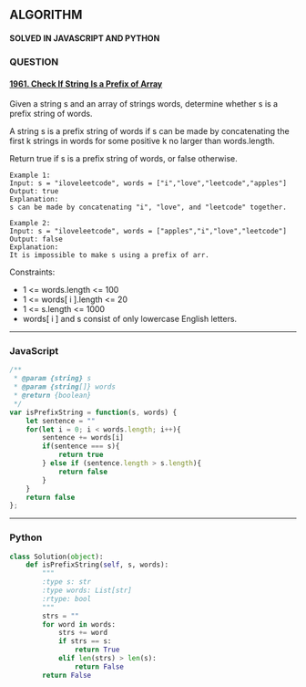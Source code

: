 ## ALGORITHM

#### SOLVED IN JAVASCRIPT AND PYTHON
### QUESTION

#### [1961. Check If String Is a Prefix of Array](https://leetcode.com/problems/check-if-string-is-a-prefix-of-array/)

Given a string s and an array of strings words, determine whether s is a prefix string of words.

A string s is a prefix string of words if s can be made by concatenating the first k strings in words for some positive k no larger than words.length.

Return true if s is a prefix string of words, or false otherwise.


```
Example 1:
Input: s = "iloveleetcode", words = ["i","love","leetcode","apples"]
Output: true
Explanation:
s can be made by concatenating "i", "love", and "leetcode" together.

Example 2:
Input: s = "iloveleetcode", words = ["apples","i","love","leetcode"]
Output: false
Explanation:
It is impossible to make s using a prefix of arr.
```

Constraints:

* 1 <= words.length <= 100
* 1 <= words[ i ].length <= 20
* 1 <= s.length <= 1000
* words[ i ] and s consist of only lowercase English letters.

-----

### JavaScript

```js
/**
 * @param {string} s
 * @param {string[]} words
 * @return {boolean}
 */
var isPrefixString = function(s, words) {
    let sentence = ""
    for(let i = 0; i < words.length; i++){
        sentence += words[i]
        if(sentence === s){
            return true
        } else if (sentence.length > s.length){
            return false
        }
    }
    return false
};
```

-----

### Python

```py
class Solution(object):
    def isPrefixString(self, s, words):
        """
        :type s: str
        :type words: List[str]
        :rtype: bool
        """
        strs = ""
        for word in words:
            strs += word
            if strs == s:
                return True
            elif len(strs) > len(s):
                return False
        return False       
```
